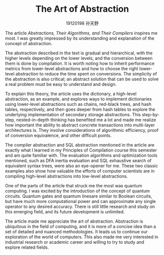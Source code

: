 # <div align="center">The Art of Abstraction</div>

<div align="center">19120198 孙天野</div>

The article *Abstractions, Their Algorithms, and Their Compilers* inspires me most. I was greatly impressed by its understanding and explanation of the concept of abstraction.

The abstraction described in the text is gradual and hierarchical, with the higher levels depending on the lower levels, and the conversion between them is done by compilation. It is worth noting how to inherit performance metrics from lower-level abstractions and how to choose the right lower-level abstraction to reduce the time spent on conversions. The simplicity of the abstraction is also critical; an abstract solution that can be used to solve a real problem must be easy to understand and design.

To explain this theory, the article uses the dictionary, a high-level abstraction, as an example, and explores ways to implement dictionaries using lower-level abstractions such as chains, red-black trees, and hash tables, respectively, and then goes deeper from hash tables to explore the underlying implementation of secondary storage abstractions. This step-by-step, nested-in-depth thinking has benefited me a lot and made me realize how important the ability to abstract concrete transactions into multi-layer architectures is. They involve considerations of algorithmic efficiency, proof of conversion equivalence, and other difficult points. 

The compiler abstraction and SQL abstraction mentioned in the article are exactly what I learned in my Principles of Compilation course this semester and am quite familiar with. The evaluation algorithms and optimization tools mentioned, such as DFA inertia evaluation and SQL exhaustive search of equivalent syntax trees, were also an eye-opener for me. These two classic examples also show how valuable the efforts of computer scientists are in compiling high-level abstractions into low-level abstractions.

One of the parts of the article that struck me the most was quantum computing. I was excited by the introduction of the concept of quantum circuits. Quantum gates and quantum linesare similar to Boolean circuits, but have much more computational power and can approximate any single operator to any desired accuracy. There is still little research and study on this emerging field, and its future development is unlimited.

The article made me appreciate the art of abstraction. Abstraction is ubiquitous in the field of computing, and it is more of a concise idea than a set of detailed and nuanced methodologies. It leads us to continue our exploration of the world of computers. This also made me very interested in industrial research or academic career and willing to try to study and explore related fields.

